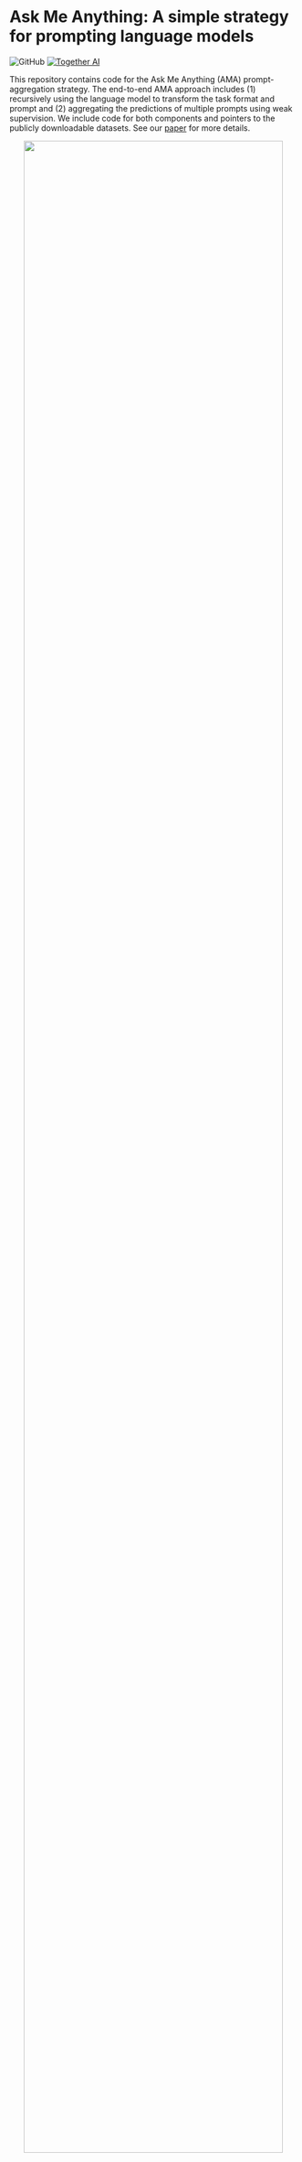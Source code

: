 # Ask Me Anything: A simple strategy for prompting language models

![GitHub](https://img.shields.io/github/license/HazyResearch/ama_prompting)
[![Together AI](https://together.xyz/assets/images/ai_platform.svg)](https://together.xyz/)

This repository contains code for the Ask Me Anything (AMA) prompt-aggregation strategy. The end-to-end AMA approach includes (1) recursively using the language model to transform the task format and prompt and (2) aggregating the predictions of multiple prompts using weak supervision. We include code for both components and pointers to the publicly downloadable datasets. See our [paper](https://arxiv.org/abs/2210.02441) for more details.

<p align="center"><img width="95%" src="imgs/decomp.png" /></p>



## Table of Contents
- [Setup](#setup)
- [Data](#getting-the-data)
- [Running models](#models)
- [Running experiments](#experiments)
- [Repository Structure](#overall-repository-structure)
- [Citation](#citation)


## Setup

### Installation
Here we will setup the AMA code (prompting models for tasks), weak supervision code (aggregating predictions), and Manifest code (tooling for easily loading and running the models).

We encourage the use of conda environments:
```
conda create --name ama python=3.8
conda activate ama
```

Clone as follows:
```bash
# Ask Me Anything code
git clone git@github.com:HazyResearch/ama_prompting.git
cd ama_prompting
pip install -r requirements.txt

# Weak supervision code
cd metal-ama
git submodule init
git submodule update
pip install -e .

# Manifest 
git clone git@github.com:HazyResearch/manifest.git
cd manifest
pip install -e .
```


### Getting the data
We assume all data lives in the ```AMA_DATA``` environment variable. By default, this is set to ```/home/data```. To change this, run
```bash
export AMA_DATA=<path>
```

Please follow the instructions below to download all necessary data for experiments. 
 
1. Download the PromptSource (P3) dataset from HuggingFace at https://huggingface.co/datasets/bigscience/P3.
```bash
cd $AMA_DATA
git lfs install
git clone https://huggingface.co/datasets/bigscience/P3
```
Then run [ama_prompting/download_p3.py](./download_p3.py). We use the GPT3-Style prompts in the few-shot baseline for each benchmark.

2. We downloaded the remaining tasks from the following sources:
    * [AGNews, DBPedia, and SST2](https://github.com/tonyzhaozh/few-shot-learning)
    * [Amazon Products](https://github.com/allenai/flex/blob/75d6d1cea66df2c8a7e3d429c6af5008ccf1544b/fewshot/hf_datasets_scripts/amazon/amazon.py)
    * [Natural Questions and WebQs](https://github.com/facebookresearch/FiD)
    * [RealTimeQA](https://github.com/realtimeqa/realtimeqa_public/tree/main/past/2022) (GCS files from June 17th - July 22, 2022)
    * [ReCoRD](https://sheng-z.github.io/ReCoRD-explorer/)
    * [StoryCloze](http://goo.gl/forms/aQz39sdDrO)

### Running models
We run inference on models using a tool called [Manifest](https://github.com/HazyResearch/manifest). This tool is useful because it caches your inference results and does not require reloading the model for each new run you launch. To load the EleutherAI GPT-j-6B model, in a Tmux session, run:
```bash
python3 manifest/manifest/api/app.py \
    --model_type huggingface \
    --model_name_or_path EleutherAI/gpt-j-6B \
    --device 0
```
It will take a few minutes for large models to load! To use a different model, replace ```EleutherAI/gpt-j-6B``` with the model name. See the Manifest repo for more information on loading other models.


## Experiments

### Collecting the prompting predictions

To run a single task such as the Recognizing Textual Entailment (RTE) SuperGLUE benchmark, you can use the following steps.

1. Load a Manifest model using the above command

2. Run the following command. This will run the zero-shot baseline (```run_zeroshot = 1```), few-shot baseline (```run_fewshot = 1```) with $k$ in-context demonstrations (```k_shot = 3```), and the AMA baseline (```run_decomp = 1```). In AMA, we aggregate the predictions of multiple prompts-per-input. The number of prompts over which to aggregate is specified by ```num_boost```. 

```bash
python3 tasks/RTE_final.py \
    --run_zeroshot 1 \
    --run_fewshot 1 \
    --run_decomp 1 \
    --num_boost 5 \
    --k_shot 3 \
    --output_metrics_file ../ama_logs/metrics.json \
    --cache_connection ../ama_logs/manifest_cache.sqlite \
    --save_dir ../ama_logs/ama_final_runs
```

Please see the argparse in ```tasks/decomposition.py``` for other run options; for instance, to control Manifest's caching behavior. 

3. The results of all baselines will be saved in `ama_final_runs/<task_name>` (e.g., `<task_name>` is `super_glue_rte` as seen in the `RTE_final.py` main function) and output all performance metrics to `metrics.json`. The output appears as follows:

```
Saving to ../ama_logs/ama_final_runs/super_glue_rte/EleutherAI_gpt-j-6B_decomposed_10052022.json
Saving to ../ama_logs/ama_final_runs/super_glue_rte/EleutherAI_gpt-j-6B_decomposed_10052022_train.json
Accuracy Few Shot 0.5884476534296029
Accuracy by Boost Set Decomposed [0.592057761732852, 0.6209386281588448, 0.5848375451263538, 0.6678700361010831, 0.6173285198555957]
Accuracy by Boost Set Decomposed Average 0.6166064981949458
Accuracy Boost Decomposed 0.6642599277978339
Saved metrics to ../ama_logs/metrics.json
Saved final data to ../ama_logs/ama_final_runs/super_glue_rte
```

For the AMA baseline, which consists of ```num_boost``` prompt-chains, the metrics include the individual prompt-chain accuracies over the dataset ("Accuracy by Boost Set Decomposed"), average score ("Accuracy by Boost Set Decomposed Average"), and majority vote result ("Accuracy Boost Decomposed"). 

### Running weak supervision

4. Next we aggregate over the predictions with weak supervision (WS). In order to run the WS algorithm on the predictions which were saved down in `ama_final_runs/super_glue_rte`, use the following command. By default, we assume the date of the log file is today. You can change it with the `--override_date` command.

```bash
python3 boosting/run_ws.py \
--task_name super_glue_rte \
--data_dir ../ama_logs/ama_final_runs \
--model_prefix EleutherAI_gpt-j-6B
--override_date 10052022
```

The output will include the following results:

```
# The code will first output results without modelling dependencies.  

Trained Label Model Metrics (No deps):
Accuracy: 0.650
Precision: 0.724
Recall: 0.420
F1: 0.531

# For this task, the WS algorithm identifies a dependency between prompts 0 and 2. Next the code ouputs results after modelling dependencies, if dependencies are recovered above.

Trained Label Model Metrics (with deps):
Accuracy: 0.751
Precision: 0.758
Recall: 0.695
F1: 0.725


# Conditional entropy metric discussed in the paper 

H(Y | WS output): 0.5602824867598865
```

For this task, [Brown et al., 2020](https://arxiv.org/pdf/2005.14165.pdf) reports accuracy metrics.


## Overall repository structure
```
tasks/           code for running inference on tasks
diagnostics/     contains the diagnostic tasks
boosting/        code for running weak supervision
metal-ama/       weak supervision algorithm
manifest/        code for loading and using models
/home/data/      default location for benchmarks
```


## Citation
If you use this codebase, or otherwise found our work valuable, please cite:
```
@article{arora2022ama,
  title={Ask Me Anything: A simple strategy for prompting language models},
  author={Arora, Simran and Narayan, Avanika and Chen, Mayee F. and Orr, Laurel and Guha, Neel and Bhatia, Kush and Chami, Ines and Sala, Frederic and R\'e, Christopher},
  journal={arXiv:2210.02441},
  year={2022}
}
```

As well as [Snorkel MeTaL](https://github.com/HazyResearch/metal), [bigscience P3](https://huggingface.co/datasets/bigscience/P3), and the benchmark authors.

## Acknowledgements

We are very grateful to the following organizations for the resources that made this work possible: [Together Computer](https://together.xyz/), [Numbers Station](https://numbersstation.ai/), [Snorkel](https://snorkel.ai/), [Stanford Center for Research on Foundation Models](https://crfm.stanford.edu/) and [Stanford HAI](https://hai.stanford.edu/). 

<p float="center">
  <img src="imgs/numbers_station.png" width="15%" />
  <img src="imgs/snorkel.png" width="15%" />
  <img src="imgs/crfm.png" width="15%" />
</p>

